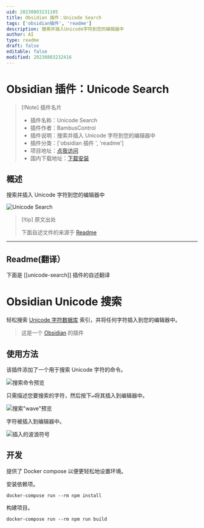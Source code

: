 ```yaml
---
uid: 20230803231105
title: Obsidian 插件：Unicode Search
tags: ['obsidian插件', 'readme']
description: 搜索并插入Unicode字符到您的编辑器中
author: AI
type: readme
draft: false
editable: false
modified: 20230803232416
---
```


# Obsidian 插件：Unicode Search

> [!Note] 插件名片
> - 插件名称：Unicode Search
> - 插件作者：BambusControl
> - 插件说明：搜索并插入 Unicode 字符到您的编辑器中
> - 插件分类：['obsidian 插件 ', 'readme']
> - 项目地址：[点我访问](https://github.com/BambusControl/obsidian-unicode-search)
> - 国内下载地址：[下载安装](https://pkmer.cn/products/plugin/pluginMarket/?unicode-search)

## 概述

搜索并插入 Unicode 字符到您的编辑器中

![Unicode Search](https://cdn.pkmer.cn/covers/unicode-search.png!pkmer)

> [!tip] 原文出处
>
>下面自述文件的来源于 [Readme](https://ghproxy.net/https://raw.githubusercontent.com/BambusControl/obsidian-unicode-search/main/README.md)
>

---

## Readme(翻译）

下面是 [[unicode-search]] 插件的自述翻译

# Obsidian Unicode 搜索

轻松搜索 [Unicode 字符数据库](https://www.unicode.org/ucd/) 索引，并将任何字符插入到您的编辑器中。

> 这是一个 [Obsidian](https://obsidian.md) 的插件

## 使用方法

该插件添加了一个用于搜索 Unicode 字符的命令。

![搜索命令预览](./assets/command.png)

只需描述您要搜索的字符，然后按下<kbd>↵</kbd>将其插入到编辑器中。

![搜索"wave"预览](./assets/search-wave.png)

字符被插入到编辑器中。

![插入的波浪符号](./assets/wave-inserted.png)

## 开发

提供了 Docker compose 以便更轻松地设置环境。

安装依赖项。

```console
docker-compose run --rm npm install
```

构建项目。

```console
docker-compose run --rm npm run build
```